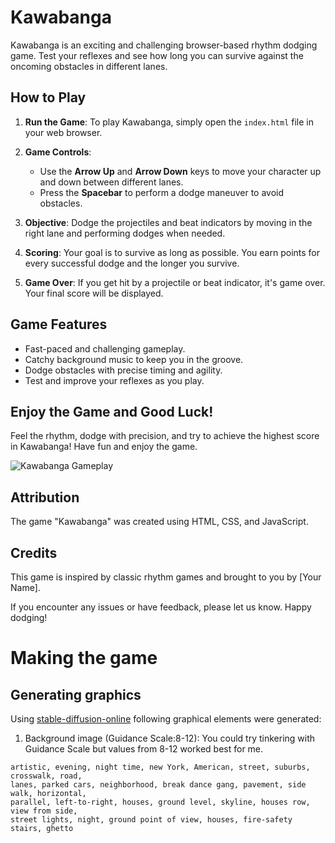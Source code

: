 # Kawabanga

Kawabanga is an exciting and challenging browser-based rhythm dodging game. Test your reflexes and see how long you can survive against the oncoming obstacles in different lanes.

## How to Play

1. **Run the Game**: To play Kawabanga, simply open the `index.html` file in your web browser.

2. **Game Controls**:
   - Use the **Arrow Up** and **Arrow Down** keys to move your character up and down between different lanes.
   - Press the **Spacebar** to perform a dodge maneuver to avoid obstacles.

3. **Objective**: Dodge the projectiles and beat indicators by moving in the right lane and performing dodges when needed.

4. **Scoring**: Your goal is to survive as long as possible. You earn points for every successful dodge and the longer you survive.

5. **Game Over**: If you get hit by a projectile or beat indicator, it's game over. Your final score will be displayed.

## Game Features

- Fast-paced and challenging gameplay.
- Catchy background music to keep you in the groove.
- Dodge obstacles with precise timing and agility.
- Test and improve your reflexes as you play.

## Enjoy the Game and Good Luck!

Feel the rhythm, dodge with precision, and try to achieve the highest score in Kawabanga! Have fun and enjoy the game.

![Kawabanga Gameplay](screenshot.png)

## Attribution

The game "Kawabanga" was created using HTML, CSS, and JavaScript.

## Credits

This game is inspired by classic rhythm games and brought to you by [Your Name].

If you encounter any issues or have feedback, please let us know. Happy dodging!

# Making the game

## Generating graphics

Using [stable-diffusion-online](https://stablediffusionweb.com/#ai-image-generator) following graphical elements were generated:

1. Background image (Guidance Scale:8-12):
You could try tinkering with Guidance Scale but values from 8-12 worked best for me.
```
artistic, evening, night time, new York, American, street, suburbs, crosswalk, road,
lanes, parked cars, neighborhood, break dance gang, pavement, side walk, horizontal,
parallel, left-to-right, houses, ground level, skyline, houses row, view from side,
street lights, night, ground point of view, houses, fire-safety stairs, ghetto 
```

